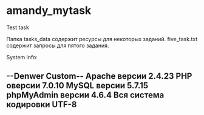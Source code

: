 # amandy_mytask
Test task

Папка tasks_data содержит ресурсы для некоторых заданий.
five_task.txt содержит запросы для пятого задания.

System info:

--Denwer Custom--
Apache версии 2.4.23
PHP оверсии 7.0.10
MySQL версии 5.7.15
phpMyAdmin версии 4.6.4
Вся система кодировки UTF-8
------------------------------


